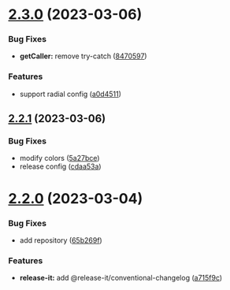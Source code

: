 

# [2.3.0](https://github.com/dingff/brush-log/compare/v2.2.1...v2.3.0) (2023-03-06)


### Bug Fixes

* **getCaller:** remove try-catch ([8470597](https://github.com/dingff/brush-log/commit/84705978b2fa3db08219f8119eced0fcdaceb130))


### Features

* support radial config ([a0d4511](https://github.com/dingff/brush-log/commit/a0d45114f8e1d6c82e12df59422e39c42a4195c7))

## [2.2.1](https://github.com/dingff/brush-log/compare/v2.2.0...v2.2.1) (2023-03-06)


### Bug Fixes

* modify colors ([5a27bce](https://github.com/dingff/brush-log/commit/5a27bced55ad6620ed49f026d0c6309488a89fce))
* release config ([cdaa53a](https://github.com/dingff/brush-log/commit/cdaa53add87fef7af4306e5524ec6ecd31ddd93d))

# [2.2.0](https://github.com/dingff/brush-log/compare/v2.1.2...v2.2.0) (2023-03-04)


### Bug Fixes

* add repository ([65b269f](https://github.com/dingff/brush-log/commit/65b269fd7b583ecfacd5623f5c3926ac7277f937))


### Features

* **release-it:** add @release-it/conventional-changelog ([a715f9c](https://github.com/dingff/brush-log/commit/a715f9c17ee034487b7898fd02096649f7199e07))